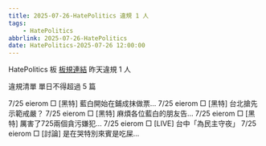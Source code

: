 ```yaml
---
title: 2025-07-26-HatePolitics 違規 1 人
tags:
    - HatePolitics
abbrlink: 2025-07-26-HatePolitics
date: HatePolitics-2025-07-26 12:00:00
---
```

HatePolitics 板 [板規連結](https://www.ptt.cc/bbs/HatePolitics/M.1617115262.A.D60.html)
昨天違規 1 人
<!-- more -->

違規清單
單日不得超過 5 篇

7/25 eierom □ [黑特] 藍白開始在鋪成抹做票…
7/25 eierom □ [黑特] 台北搶先示範戒嚴？
7/25 eierom □ [黑特] 麻煩各位藍白的朋友告…
7/25 eierom □ [黑特] 厲害了725兩個貪污嫌犯…
7/25 eierom □ [LIVE] 台中「為民主守夜」
7/25 eierom □ [討論] 是在哭特別來賓是吃屎…